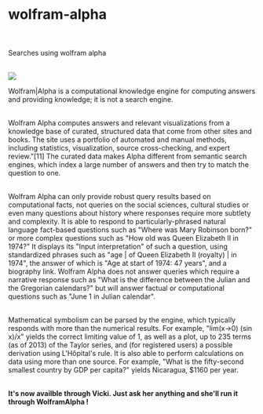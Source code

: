 # wolfram-alpha</br></br>
Searches using wolfram alpha</br></br>

<img src="http://www.wolframalpha.com/share.png">

Wolfram|Alpha is a computational knowledge engine for computing answers and providing knowledge; it is not a search engine.</br></br>

Wolfram Alpha computes answers and relevant visualizations from a knowledge base of curated, structured data that come from other sites and books. The site uses a portfolio of automated and manual methods, including statistics, visualization, source cross-checking, and expert review."[11] The curated data makes Alpha different from semantic search engines, which index a large number of answers and then try to match the question to one.</br></br>

Wolfram Alpha can only provide robust query results based on computational facts, not queries on the social sciences, cultural studies or even many questions about history where responses require more subtlety and complexity. It is able to respond to particularly-phrased natural language fact-based questions such as "Where was Mary Robinson born?" or more complex questions such as "How old was Queen Elizabeth II in 1974?" It displays its "Input interpretation" of such a question, using standardized phrases such as "age | of Queen Elizabeth II (royalty) | in 1974", the answer of which is "Age at start of 1974: 47 years", and a biography link. Wolfram Alpha does not answer queries which require a narrative response such as "What is the difference between the Julian and the Gregorian calendars?" but will answer factual or computational questions such as "June 1 in Julian calendar".</br></br>

Mathematical symbolism can be parsed by the engine, which typically responds with more than the numerical results. For example, "lim(x->0) (sin x)/x" yields the correct limiting value of 1, as well as a plot, up to 235 terms (as of 2013) of the Taylor series, and (for registered users) a possible derivation using L'Hôpital's rule. It is also able to perform calculations on data using more than one source. For example, "What is the fifty-second smallest country by GDP per capita?" yields Nicaragua, $1160 per year.</br></br>

<b>It's now availble through Vicki. Just ask her anything and she'll run it through WolframAlpha !</b>



